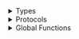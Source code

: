 <details>
<summary>Types</summary>

  - [ApiAccessToken](ApiAccessToken)
  - [ApiAccessToken.AuthScope](ApiAccessToken.AuthScope)
  - [ApiAccessToken.TokenType](ApiAccessToken.TokenType)
  - [AudioRecorder](AudioRecorder)
  - [AudioRecorder.AudioRecorderError](AudioRecorder.AudioRecorderError)
  - [CachingIdentityClient](CachingIdentityClient)
  - [GRPCAddress](GRPCAddress)
  - [GRPCAddress.ParseError](GRPCAddress.ParseError)
  - [IdentityClient](IdentityClient)
  - [IdentityClient.IdentityClientError](IdentityClient.IdentityClientError)
  - [SluClient](SluClient)
  - [SluConfig](SluConfig)
  - [SpeechClient](SpeechClient)
  - [SpeechClient.SpeechlyClientInitError](SpeechClient.SpeechlyClientInitError)
  - [SpeechClientError](SpeechClientError)
  - [SpeechContext](SpeechContext)
  - [SpeechEntity](SpeechEntity)
  - [SpeechEntity.ID](SpeechEntity.ID)
  - [SpeechIntent](SpeechIntent)
  - [SpeechSegment](SpeechSegment)
  - [SpeechTranscript](SpeechTranscript)
  - [UserDefaultsCache](UserDefaultsCache)

</details>

<details>
<summary>Protocols</summary>

  - [AudioRecorderDelegate](AudioRecorderDelegate)
  - [AudioRecorderProtocol](AudioRecorderProtocol)
  - [CacheProtocol](CacheProtocol)
  - [IdentityClientProtocol](IdentityClientProtocol)
  - [Promisable](Promisable)
  - [SluClientDelegate](SluClientDelegate)
  - [SluClientProtocol](SluClientProtocol)
  - [SpeechClientDelegate](SpeechClientDelegate)
  - [SpeechClientProtocol](SpeechClientProtocol)

</details>

<details>
<summary>Global Functions</summary>

  - [makeChannel(addr:group:)](makeChannel\(addr:group:\))
  - [makeChannel(addr:loopCount:)](makeChannel\(addr:loopCount:\))
  - [makeTokenCallOptions(token:)](makeTokenCallOptions\(token:\))

</details>
